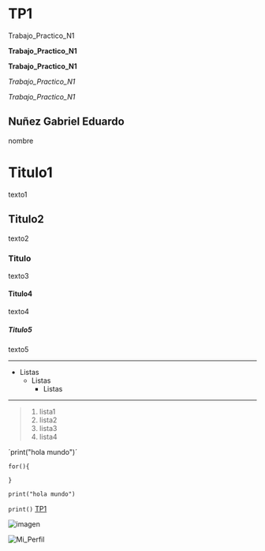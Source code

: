 # TP1
Trabajo_Practico_N1

**Trabajo_Practico_N1**

__Trabajo_Practico_N1__

*Trabajo_Practico_N1*

_Trabajo_Practico_N1_

## Nuñez Gabriel Eduardo
nombre


# Titulo1
texto1
## Titulo2
texto2
### Titulo
texto3
#### Titulo4
texto4
##### Titulo5
texto5

***
* Listas
  - Listas
      + Listas
---
> 1. lista1
> 2. lista2
> 3. lista3
> 4. lista4


´print("hola mundo")´

~~~
for(){

}
~~~
`print("hola mundo")`

`print()`
[TP1](https://github.com/nnzgab/TP1)

![imagen](https://lh3.googleusercontent.com/a/ACg8ocLsXugjsqkz0WqtghgT4etIENpRHDV8LCzSOq-Xk7UNLLirChp9=s288-c-no)

![Mi_Perfil](https://media-eze1-1.cdn.whatsapp.net/v/t61.24694-24/262329071_303452795139327_6428126580712263286_n.jpg?stp=dst-jpg_s96x96&ccb=11-4&oh=01_Q5AaIL6T7benzWaVISsb4tozqbVMf-dP1HfCBnLkw2YIo9RW&oe=6697D1CA&_nc_sid=e6ed6c&_nc_cat=104)

